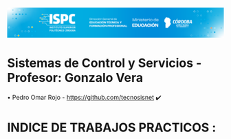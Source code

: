 ![image](https://github.com/tecnosisnet/ISPC-TST-SCS/blob/main/baner1.png)
# Sistemas de Control y Servicios  -  Profesor: Gonzalo Vera
•	Pedro Omar Rojo - https://github.com/tecnosisnet :heavy_check_mark:

# INDICE DE TRABAJOS PRACTICOS :



